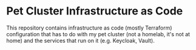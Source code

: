 # Pet Cluster Infrastructure as Code

This repository contains infrastructure as code (mostly Terraform) configuration
that has to do with my pet cluster (not a homelab, it's not at home) and the
services that run on it (e.g. Keycloak, Vault).

